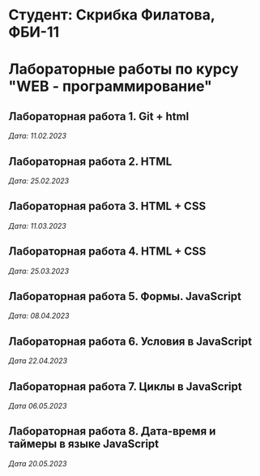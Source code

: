 # Студент: Скрибка Филатова, ФБИ-11

# Лабораторные работы по курсу "WEB - программирование"

## Лабораторная работа 1. Git + html

*Дата: 11.02.2023*

## Лабораторная работа 2. HTML

*Дата: 25.02.2023*

## Лабораторная работа 3. HTML + CSS

*Дата: 11.03.2023*

## Лабораторная работа 4. HTML + CSS

*Дата: 25.03.2023*

## Лабораторная работа 5. Формы. JavaScript

*Дата: 08.04.2023* 

## Лабораторная работа 6. Условия в JavaScript

*Дата 22.04.2023*

## Лабораторная работа 7. Циклы в JavaScript

*Дата 06.05.2023*

## Лабораторная работа 8. Дата-время и таймеры в языке JavaScript

*Дата 20.05.2023*
